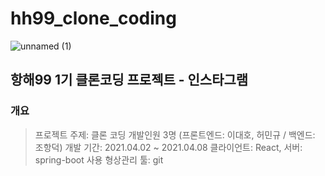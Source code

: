 # hh99_clone_coding
![unnamed (1)](https://user-images.githubusercontent.com/79818840/114365531-85234880-9bb5-11eb-844e-5909d9f38d47.jpg)
## 항해99 1기 클론코딩 프로젝트 - 인스타그램
### 개요
> 프로젝트 주제: 클론 코딩
> 개발인원 3명 (프론트엔드: 이대호, 허민규 / 백엔드: 조항덕)
> 개발 기간: 2021.04.02 ~ 2021.04.08
> 클라이언트: React, 서버: spring-boot 사용
> 형상관리 툴: git
